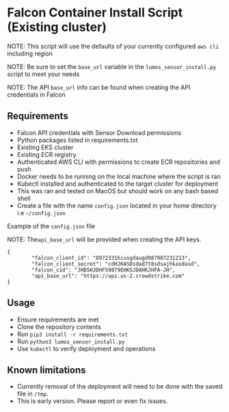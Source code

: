 # Falcon Container Install Script (Existing cluster)

NOTE: This script will use the defaults of your currently configured `aws cli` including region

NOTE: Be sure to set the `base_url` variable in the `lumos_sensor_install.py` script to meet your needs

NOTE: The API `base_url` info can be found when creating the API credentials in Falcon
## Requirements

* Falcon API credentials with Sensor Download permissions
* Python packages listed in requirements.txt
* Existing EKS cluster
* Existing ECR registry
* Authenticated AWS CLI with permissions to create ECR repositories and push
* Docker needs to be running on the local machine where the script is ran
* Kubectl installed and authenticated to the target cluster for deployment
* This was ran and tested on MacOS but should work on any bash based shell
* Create a file with the name `config.json` located in your home directory i.e `~/config.json`

Example of the `config.json` file

NOTE: The`api_base_url` will be provided when creating the API keys.

```
{
        "falcon_client_id": "8972331hiusgdaugd987987231213",
        "falcon_client_secret": "cdHJKASDsdad7t8sdsajhkasdasd",
        "falcon_cid": "JHDSHJDHFS9879EHKSJDAHKJHFA-JH",
        "api_base_url": "https://api.us-2.crowdstrike.com"
}
```

## Usage

* Ensure requirements are met
* Clone the repository contents
* Run `pip3 install -r requirements.txt`
* Run `python3 lumos_sensor_install.py`
* Use `kubectl` to verify deployment and operations


## Known limitations

* Currently removal of the deployment will need to be done with the saved file in `/tmp`.
* This is early version. Please report or even fix issues.